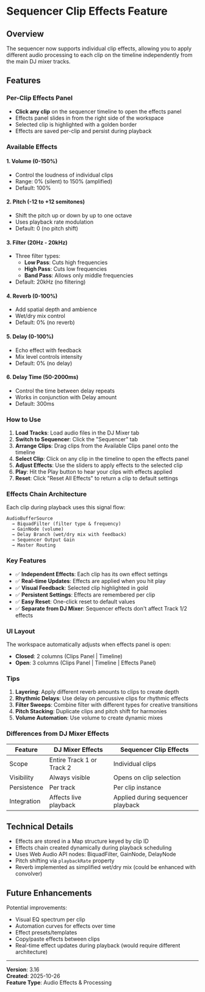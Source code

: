 # Sequencer Clip Effects Feature

## Overview
The sequencer now supports individual clip effects, allowing you to apply different audio processing to each clip on the timeline independently from the main DJ mixer tracks.

## Features

### Per-Clip Effects Panel
- **Click any clip** on the sequencer timeline to open the effects panel
- Effects panel slides in from the right side of the workspace
- Selected clip is highlighted with a golden border
- Effects are saved per-clip and persist during playback

### Available Effects

#### 1. **Volume (0-150%)**
- Control the loudness of individual clips
- Range: 0% (silent) to 150% (amplified)
- Default: 100%

#### 2. **Pitch (-12 to +12 semitones)**
- Shift the pitch up or down by up to one octave
- Uses playback rate modulation
- Default: 0 (no pitch shift)

#### 3. **Filter (20Hz - 20kHz)**
- Three filter types:
  - **Low Pass**: Cuts high frequencies
  - **High Pass**: Cuts low frequencies  
  - **Band Pass**: Allows only middle frequencies
- Default: 20kHz (no filtering)

#### 4. **Reverb (0-100%)**
- Add spatial depth and ambience
- Wet/dry mix control
- Default: 0% (no reverb)

#### 5. **Delay (0-100%)**
- Echo effect with feedback
- Mix level controls intensity
- Default: 0% (no delay)

#### 6. **Delay Time (50-2000ms)**
- Control the time between delay repeats
- Works in conjunction with Delay amount
- Default: 300ms

### How to Use

1. **Load Tracks**: Load audio files in the DJ Mixer tab
2. **Switch to Sequencer**: Click the "Sequencer" tab
3. **Arrange Clips**: Drag clips from the Available Clips panel onto the timeline
4. **Select Clip**: Click on any clip in the timeline to open the effects panel
5. **Adjust Effects**: Use the sliders to apply effects to the selected clip
6. **Play**: Hit the Play button to hear your clips with effects applied
7. **Reset**: Click "Reset All Effects" to return a clip to default settings

### Effects Chain Architecture

Each clip during playback uses this signal flow:
```
AudioBufferSource 
  → BiquadFilter (filter type & frequency)
  → GainNode (volume)
  → Delay Branch (wet/dry mix with feedback)
  → Sequencer Output Gain
  → Master Routing
```

### Key Features

- ✅ **Independent Effects**: Each clip has its own effect settings
- ✅ **Real-time Updates**: Effects are applied when you hit play
- ✅ **Visual Feedback**: Selected clip highlighted in gold
- ✅ **Persistent Settings**: Effects are remembered per clip
- ✅ **Easy Reset**: One-click reset to default values
- ✅ **Separate from DJ Mixer**: Sequencer effects don't affect Track 1/2 effects

### UI Layout

The workspace automatically adjusts when effects panel is open:
- **Closed**: 2 columns (Clips Panel | Timeline)
- **Open**: 3 columns (Clips Panel | Timeline | Effects Panel)

### Tips

1. **Layering**: Apply different reverb amounts to clips to create depth
2. **Rhythmic Delays**: Use delay on percussive clips for rhythmic effects
3. **Filter Sweeps**: Combine filter with different types for creative transitions
4. **Pitch Stacking**: Duplicate clips and pitch shift for harmonies
5. **Volume Automation**: Use volume to create dynamic mixes

### Differences from DJ Mixer Effects

| Feature | DJ Mixer Effects | Sequencer Clip Effects |
|---------|-----------------|----------------------|
| Scope | Entire Track 1 or Track 2 | Individual clips |
| Visibility | Always visible | Opens on clip selection |
| Persistence | Per track | Per clip instance |
| Integration | Affects live playback | Applied during sequencer playback |

## Technical Details

- Effects are stored in a Map structure keyed by clip ID
- Effects chain created dynamically during playback scheduling
- Uses Web Audio API nodes: BiquadFilter, GainNode, DelayNode
- Pitch shifting via `playbackRate` property
- Reverb implemented as simplified wet/dry mix (could be enhanced with convolver)

## Future Enhancements

Potential improvements:
- Visual EQ spectrum per clip
- Automation curves for effects over time
- Effect presets/templates
- Copy/paste effects between clips
- Real-time effect updates during playback (would require different architecture)

---

**Version**: 3.16  
**Created**: 2025-10-26  
**Feature Type**: Audio Effects & Processing
